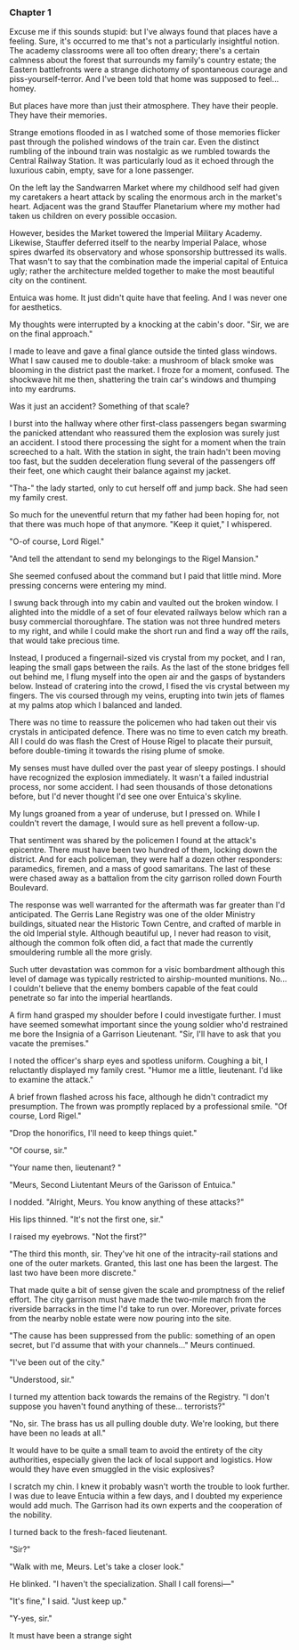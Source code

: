 ### Chapter 1

Excuse me if this sounds stupid: but I've always found that places have a feeling. Sure, it's occurred to me that's not a particularly insightful notion. The academy classrooms were all too often dreary; there's a certain calmness about the forest that surrounds my family's country estate; the Eastern battlefronts were a strange dichotomy of spontaneous courage and piss-yourself-terror. And I've been told that home was supposed to feel... homey.

But places have more than just their atmosphere. They have their people. They have their memories.

Strange emotions flooded in as I watched some of those memories flicker past through the polished windows of the train car. Even the distinct rumbling of the inbound train was nostalgic as we rumbled towards the Central Railway Station. It was particularly loud as it echoed through the luxurious cabin, empty, save for a lone passenger.

On the left lay the Sandwarren Market where my childhood self had given my caretakers a heart attack by scaling the enormous arch in the market's heart. Adjacent was the grand Stauffer Planetarium where my mother had taken us children on every possible occasion.

However, besides the Market towered the Imperial Military Academy. Likewise, Stauffer deferred itself to the nearby Imperial Palace, whose spires dwarfed its observatory and whose sponsorship buttressed its walls. That wasn't to say that the combination made the imperial capital of Entuica ugly; rather the architecture melded together to make the most beautiful city on the continent.

Entuica was home. It just didn't quite have that feeling. And I was never one for aesthetics.

My thoughts were interrupted by a knocking at the cabin's door. "Sir, we are on the final approach."

I made to leave and gave a final glance outside the tinted glass windows. What I saw caused me to double-take: a mushroom of black smoke was blooming in the district past the market. I froze for a moment, confused. The shockwave hit me then, shattering the train car's windows and thumping into my eardrums.

Was it just an accident? Something of that scale?

I burst into the hallway where other first-class passengers began swarming the panicked attendant who reassured them the explosion was surely just an accident. I stood there processing the sight for a moment when the train screeched to a halt. With the station in sight, the train hadn't been moving too fast, but the sudden deceleration flung several of the passengers off their feet, one which caught their balance against my jacket.

"Tha-" the lady started, only to cut herself off and jump back. She had seen my family crest.

So much for the uneventful return that my father had been hoping for, not that there was much hope of that anymore. "Keep it quiet," I whispered.

"O-of course, Lord Rigel."

"And tell the attendant to send my belongings to the Rigel Mansion."

She seemed confused about the command but I paid that little mind. More pressing concerns were entering my mind.

I swung back through into my cabin and vaulted out the broken window. I alighted into the middle of a set of four elevated railways below which ran a busy commercial thoroughfare. The station was not three hundred meters to my right, and while I could make the short run and find a way off the rails, that would take precious time.

Instead, I produced a fingernail-sized vis crystal from my pocket, and I ran, leaping the small gaps between the rails. As the last of the stone bridges fell out behind me, I flung myself into the open air and the gasps of bystanders below. Instead of cratering into the crowd, I fised the vis crystal between my fingers. The vis coursed through my veins, erupting into twin jets of flames at my palms atop which I balanced and landed.

There was no time to reassure the policemen who had taken out their vis crystals in anticipated defence. There was no time to even catch my breath. All I could do was flash the Crest of House Rigel to placate their pursuit, before double-timing it towards the rising plume of smoke.

My senses must have dulled over the past year of sleepy postings. I should have recognized the explosion immediately. It wasn't a failed industrial process, nor some accident. I had seen thousands of those detonations before, but I'd never thought I'd see one over Entuica's skyline.

My lungs groaned from a year of underuse, but I pressed on. While I couldn't revert the damage, I would sure as hell prevent a follow-up.

That sentiment was shared by the policemen I found at the attack's epicentre. There must have been two hundred of them, locking down the district. And for each policeman, they were half a dozen other responders: paramedics, firemen, and a mass of good samaritans. The last of these were chased away as a battalion from the city garrison rolled down Fourth Boulevard.

The response was well warranted for the aftermath was far greater than I'd anticipated. The Gerris Lane Registry was one of the older Ministry buildings, situated near the Historic Town Centre, and crafted of marble in the old Imperial style. Although beautiful up, I never had reason to visit, although the common folk often did, a fact that made the currently smouldering rumble all the more grisly.

Such utter devastation was common for a visic bombardment although this level of damage was typically restricted to airship-mounted munitions. No... I couldn't believe that the enemy bombers capable of the feat could penetrate so far into the imperial heartlands.

A firm hand grasped my shoulder before I could investigate further. I must have seemed somewhat important since the young soldier who'd restrained me bore the Insignia of a Garrison Lieutenant. "Sir, I'll have to ask that you vacate the premises."

I noted the officer's sharp eyes and spotless uniform. Coughing a bit, I reluctantly displayed my family crest. "Humor me a little, lieutenant. I'd like to examine the attack."

A brief frown flashed across his face, although he didn't contradict my presumption. The frown was promptly replaced by a professional smile. "Of course, Lord Rigel."

"Drop the honorifics, I'll need to keep things quiet."

"Of course, sir."

"Your name then, lieutenant? "

"Meurs, Second Liutentant Meurs of the Garisson of Entuica."

I nodded. "Alright, Meurs. You know anything of these attacks?"

His lips thinned. "It's not the first one, sir."

I raised my eyebrows. "Not the first?"

"The third this month, sir. They've hit one of the intracity-rail stations and one of the outer markets. Granted, this last one has been the largest. The last two have been more discrete."

That made quite a bit of sense given the scale and promptness of the relief effort. The city garrison must have made the two-mile march from the riverside barracks in the time I'd take to run over. Moreover, private forces from the nearby noble estate were now pouring into the site.

"The cause has been suppressed from the public: something of an open secret, but I'd assume that with your channels..." Meurs continued.

"I've been out of the city."

"Understood, sir."

I turned my attention back towards the remains of the Registry. "I don't suppose you haven't found anything of these... terrorists?"

"No, sir. The brass has us all pulling double duty. We're looking, but there have been no leads at all."

It would have to be quite a small team to avoid the entirety of the city authorities, especially given the lack of local support and logistics. How would they have even smuggled in the visic explosives?

I scratch my chin. I knew it probably wasn't worth the trouble to look further. I was due to leave Entucia within a few days, and I doubted my experience would add much. The Garrison had its own experts and the cooperation of the nobility.

I turned back to the fresh-faced lieutenant.

"Sir?"

"Walk with me, Meurs. Let's take a closer look."

He blinked. "I haven't the specialization. Shall I call forensi—"

"It's fine," I said. "Just keep up."

"Y-yes, sir."

It must have been a strange sight
